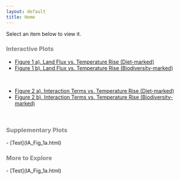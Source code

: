 ```yaml
---
layout: default
title: Home
---
```


Select an item below to view it.
<br>
<h3 style="color: #808080;">Interactive Plots</h3>

- [Figure 1 a). Land Flux vs. Temperature Rise (Diet-marked)](IA_Fig_1a.html)
- [Figure 1 b). Land Flux vs. Temperature Rise (Biodiversity-marked)](IA_Fig_1b.html)
<br>

- [Figure 2 a). Interaction Terms vs. Temperature Rise (Diet-marked)](IA_Fig_2a.html)
- [Figure 2 b). Interaction Terms vs. Temperature Rise (Biodiversity-marked)](IA_Fig_2b.html)

<br>
<h3 style="color: #808080;">Supplementary Plots</h3>
- [Test](IA_Fig_1a.html)


<br>
<h3 style="color: #808080;">More to Explore</h3>
- [Test](IA_Fig_1a.html)


